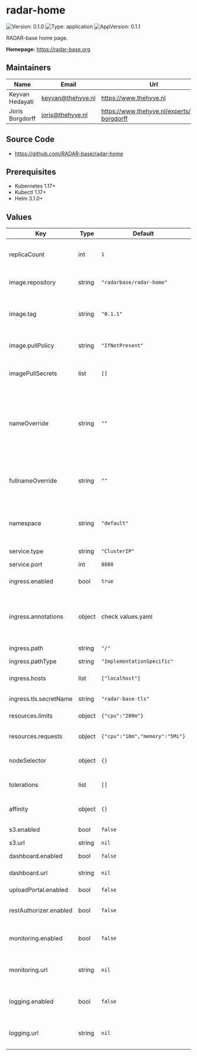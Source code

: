 

# radar-home

![Version: 0.1.0](https://img.shields.io/badge/Version-0.1.0-informational?style=flat-square) ![Type: application](https://img.shields.io/badge/Type-application-informational?style=flat-square) ![AppVersion: 0.1.1](https://img.shields.io/badge/AppVersion-0.1.1-informational?style=flat-square)

RADAR-base home page.

**Homepage:** <https://radar-base.org>

## Maintainers

| Name | Email | Url |
| ---- | ------ | --- |
| Keyvan Hedayati | <keyvan@thehyve.nl> | <https://www.thehyve.nl> |
| Joris Borgdorff | <joris@thehyve.nl> | <https://www.thehyve.nl/experts/joris-borgdorff> |

## Source Code

* <https://github.com/RADAR-base/radar-home>

## Prerequisites
* Kubernetes 1.17+
* Kubectl 1.17+
* Helm 3.1.0+

## Values

| Key | Type | Default | Description |
|-----|------|---------|-------------|
| replicaCount | int | `1` | Number of Appconfig replicas to deploy |
| image.repository | string | `"radarbase/radar-home"` | Appconfig image repository |
| image.tag | string | `"0.1.1"` | Appconfig image tag (immutable tags are recommended) |
| image.pullPolicy | string | `"IfNotPresent"` | Appconfig image pull policy |
| imagePullSecrets | list | `[]` | Docker registry secret names as an array |
| nameOverride | string | `""` | String to partially override management-portal.fullname template with a string (will prepend the release name) |
| fullnameOverride | string | `""` | String to fully override management-portal.fullname template with a string |
| namespace | string | `"default"` | Kubernetes namespace that Appconfig is going to be deployed on |
| service.type | string | `"ClusterIP"` | Kubernetes Service type |
| service.port | int | `8080` | Port |
| ingress.enabled | bool | `true` | Enable ingress controller resource |
| ingress.annotations | object | check values.yaml | Annotations that define default ingress class, certificate issuer |
| ingress.path | string | `"/"` | Path within the url structure |
| ingress.pathType | string | `"ImplementationSpecific"` |  |
| ingress.hosts | list | `["localhost"]` | Hosts to accept requests from |
| ingress.tls.secretName | string | `"radar-base-tls"` | TLS Secret Name |
| resources.limits | object | `{"cpu":"200m"}` | CPU/Memory resource limits |
| resources.requests | object | `{"cpu":"10m","memory":"5Mi"}` | CPU/Memory resource requests |
| nodeSelector | object | `{}` | Node labels for pod assignment |
| tolerations | list | `[]` | Toleration labels for pod assignment |
| affinity | object | `{}` | Affinity labels for pod assignment |
| s3.enabled | bool | `false` | Enable link to S3 |
| s3.url | string | `nil` | URL to S3 |
| dashboard.enabled | bool | `false` | Enable link to dashboard |
| dashboard.url | string | `nil` | URL to dashboard |
| uploadPortal.enabled | bool | `false` | Enable link to upload portal |
| restAuthorizer.enabled | bool | `false` | Enable link to rest source authorizer |
| monitoring.enabled | bool | `false` | Enable link to the monitoring stack, usually Prometheus |
| monitoring.url | string | `nil` | URL to the monitoring stack, usually Prometheus |
| logging.enabled | bool | `false` | Enable link to the logging stack, usually Graylog |
| logging.url | string | `nil` | URL to the monitoring stack, usually Graylog |
